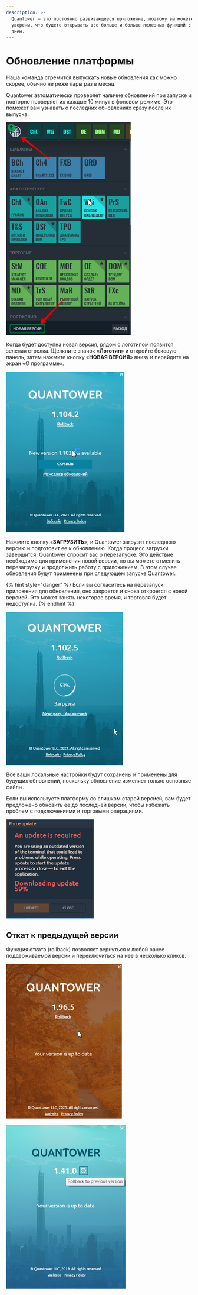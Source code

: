 ```yaml
---
description: >-
  Quantower — это постоянно развивающееся приложение, поэтому вы можете быть
  уверены, что будете открывать все больше и больше полезных функций с каждым
  днем.
---
```


# Обновление платформы

Наша команда стремится выпускать новые обновления как можно скорее, обычно не реже пары раз в месяц.

Quantower автоматически проверяет наличие обновлений при запуске и повторно проверяет их каждые 10 минут в фоновом режиме. Это поможет вам узнавать о последних обновлениях сразу после их выпуска.

![](../.gitbook/assets/novaya-versiya-quantower.png)

Когда будет доступна новая версия, рядом с логотипом появится зеленая стрелка. Щелкните значок «**Логотип**» и откройте боковую панель, затем нажмите кнопку «**НОВАЯ ВЕРСИЯ**» внизу и перейдите на экран «О программе».

![](../.gitbook/assets/skachat-novuyu-versiyu-quantower.png)

Нажмите кнопку «**ЗАГРУЗИТЬ**», и Quantower загрузит последнюю версию и подготовит ее к обновлению. Когда процесс загрузки завершится, Quantower спросит вас о перезапуске. Это действие необходимо для применения новой версии, но вы можете отменить перезагрузку и продолжить работу с приложением. В этом случае обновления будут применены при следующем запуске Quantower.

{% hint style="danger" %}
Если вы согласитесь на перезапуск приложения для обновления, оно закроется и снова откроется с новой версией. Это может занять некоторое время, и торговля будет недоступна.
{% endhint %}

![](../.gitbook/assets/zagruzka-obnovleniya.gif)

Все ваши локальные настройки будут сохранены и применены для будущих обновлений, поскольку обновление изменяет только основные файлы.

Если вы используете платформу со слишком старой версией, вам будет предложено обновить ее до последней версии, чтобы избежать проблем с подключениями и торговыми операциями.

![](../.gitbook/assets/image%20%2896%29.png)

## Откат к предыдущей версии

Функция отката \(rollback\) позволяет вернуться к любой ранее поддерживаемой версии и переключиться на нее в несколько кликов. 

![&#x41E;&#x442;&#x43A;&#x430;&#x442; &#x43A; &#x43F;&#x440;&#x435;&#x434;&#x44B;&#x434;&#x443;&#x449;&#x435;&#x439; &#x432;&#x435;&#x440;&#x441;&#x438;&#x438; Quantower \(&#x43D;&#x43E;&#x432;&#x430;&#x44F; &#x432;&#x435;&#x440;&#x441;&#x438;&#x44F;\)](../.gitbook/assets/rollback.gif)

![&#x41E;&#x442;&#x43A;&#x430;&#x442; &#x43A; &#x43F;&#x440;&#x435;&#x434;&#x44B;&#x434;&#x443;&#x449;&#x435;&#x439; &#x432;&#x435;&#x440;&#x441;&#x438;&#x438; Quantower \(&#x432;&#x43E;&#x442; &#x43A;&#x430;&#x43A; &#x432;&#x44B;&#x433;&#x43B;&#x44F;&#x434;&#x435;&#x43B;&#x430; &#x441;&#x442;&#x430;&#x440;&#x430;&#x44F; &#x432;&#x435;&#x440;&#x441;&#x438;&#x44F; &#x44D;&#x442;&#x43E;&#x433;&#x43E; &#x43E;&#x43A;&#x43D;&#x430;\)](../.gitbook/assets/rollbackto-previous-version.png)

